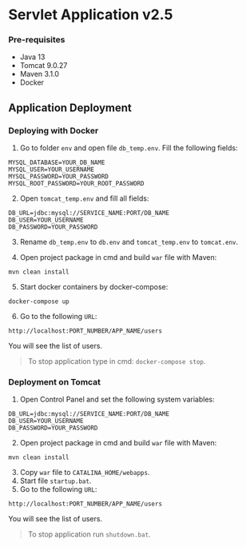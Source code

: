# Servlet Application v2.5

### Pre-requisites

* Java 13
* Tomcat 9.0.27
* Maven 3.1.0
* Docker

Application Deployment
---

### Deploying with Docker

1. Go to folder `env` and open file `db_temp.env`. Fill the following fields:

```
MYSQL_DATABASE=YOUR_DB_NAME
MYSQL_USER=YOUR_USERNAME
MYSQL_PASSWORD=YOUR_PASSWORD
MYSQL_ROOT_PASSWORD=YOUR_ROOT_PASSWORD
```

2. Open `tomcat_temp.env` and fill all fields:

```
DB_URL=jdbc:mysql://SERVICE_NAME:PORT/DB_NAME
DB_USER=YOUR_USERNAME
DB_PASSWORD=YOUR_PASSWORD
```

3. Rename `db_temp.env` to `db.env` and `tomcat_temp.env` to `tomcat.env`.

4. Open project package in cmd and build `war` file with Maven:

```
mvn clean install
```

5. Start docker containers by docker-compose:

```
docker-compose up
```

6. Go to the following `URL`:

```
http://localhost:PORT_NUMBER/APP_NAME/users
```

You will see the list of users.

> To stop application type in cmd: `docker-compose stop`.

### Deployment on Tomcat

1. Open Control Panel and set the following system variables:

```
DB_URL=jdbc:mysql://SERVICE_NAME:PORT/DB_NAME
DB_USER=YOUR_USERNAME
DB_PASSWORD=YOUR_PASSWORD
```

2. Open project package in cmd and build `war` file with Maven:
   
```
mvn clean install
```

3. Copy `war` file to `CATALINA_HOME/webapps`.
4. Start file `startup.bat`.
5. Go to the following `URL`:

```
http://localhost:PORT_NUMBER/APP_NAME/users
```

You will see the list of users.

> To stop application run `shutdown.bat`.